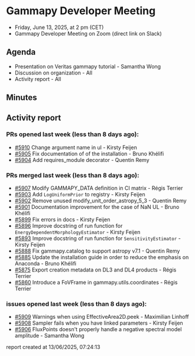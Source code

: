 # Gammapy Developer Meeting 
 * Friday, June 13, 2025, at 2 pm (CET) 
 * Gammapy Developer Meeting on Zoom (direct link on Slack) 
## Agenda
- Presentation on Veritas gammapy tutorial - Samantha Wong
- Discussion on organization - All
- Activity report - All 

## Minutes

## Activity report 

### PRs opened last week (less than 8 days ago): 
* [#5910](https://github.com/gammapy/gammapy/pull/5910) Change argument name in ul - Kirsty Feijen
* [#5905](https://github.com/gammapy/gammapy/pull/5905) Fix documentation of of the installation - Bruno Khélifi
* [#5904](https://github.com/gammapy/gammapy/pull/5904) Add requires_module decorator - Quentin Remy

### PRs merged last week (less than 8 days ago): 
* [#5907](https://github.com/gammapy/gammapy/pull/5907) Modify GAMMAPY_DATA definition in CI matrix - Régis Terrier
* [#5903](https://github.com/gammapy/gammapy/pull/5903) Add `LogUniformPrior` to registry - Kirsty Feijen
* [#5902](https://github.com/gammapy/gammapy/pull/5902) Remove unused modify_unit_order_astropy_5_3 - Quentin Remy
* [#5901](https://github.com/gammapy/gammapy/pull/5901) Documentation improvement for the case of NaN UL - Bruno Khélifi
* [#5899](https://github.com/gammapy/gammapy/pull/5899) Fix errors in docs - Kirsty Feijen
* [#5896](https://github.com/gammapy/gammapy/pull/5896) Improve docstring of run function for `EnergyDependentMorphologyEstimator` - Kirsty Feijen
* [#5893](https://github.com/gammapy/gammapy/pull/5893) Improve docstring of run function for `SensitivityEstimator` - Kirsty Feijen
* [#5888](https://github.com/gammapy/gammapy/pull/5888) Fix gammapy.catalog to support astropy v7.1 - Quentin Remy
* [#5885](https://github.com/gammapy/gammapy/pull/5885) Update the installation guide in order to reduce the emphasis on Anaconda - Bruno Khélifi
* [#5875](https://github.com/gammapy/gammapy/pull/5875) Export creation metadata on DL3 and DL4 products - Régis Terrier
* [#5860](https://github.com/gammapy/gammapy/pull/5860) Introduce a FoVFrame in gammapy.utils.coordinates - Régis Terrier

### issues opened last week (less than 8 days ago): 
* [#5909](https://github.com/gammapy/gammapy/issues/5909) Warnings when using EffectiveArea2D.peek - Maximilian Linhoff
* [#5908](https://github.com/gammapy/gammapy/issues/5908) Sampler fails when you have linked parameters - Kirsty Feijen
* [#5906](https://github.com/gammapy/gammapy/issues/5906) FluxPoints doesn't properly handle a negative spectral model amplitude - Samantha Wong

 report created at 13/06/2025, 07:24:13

